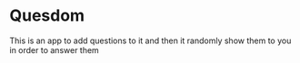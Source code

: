 # Quesdom

This is an app to add questions to it and then it randomly show them to you in order to answer them
